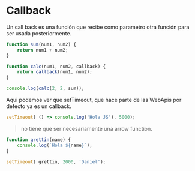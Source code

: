 # Callback

Un call back es una función que recibe como parametro
otra función para ser usada posteriormente.

```javascript
function sum(num1, num2) {
    return num1 + num2;
}

function calc(num1, num2, callback) {
    return callback(num1, num2);
}

console.log(calc(2, 2, sum));
```

Aqui podemos ver que setTimeout, que hace parte de las WebApis
por defecto ya es un callback.

```javascript
setTimeout( () => console.log('Hola JS'), 5000);
```

> no tiene que ser necesariamente una arrow function.

```javascript
function grettin(name) {
    console.log(`Hola ${name}`);
}

setTimeout( grettin, 2000, 'Daniel');
```
